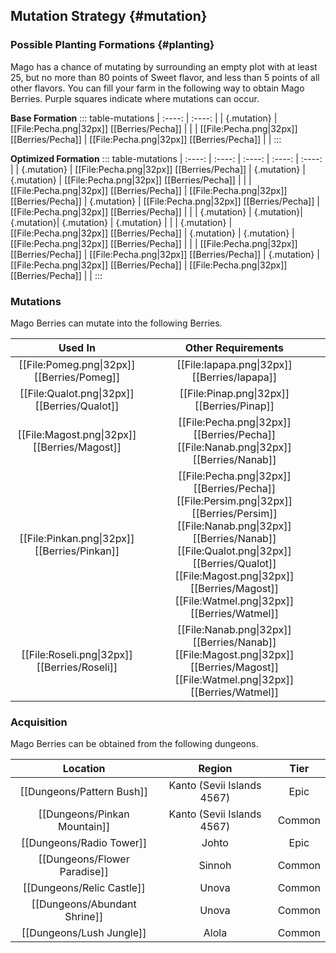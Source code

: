 ## Mutation Strategy {#mutation}

### Possible Planting Formations {#planting}

Mago has a chance of mutating by surrounding an empty plot with at least 25, but no more than 80 points of Sweet flavor, and less than 5 points of all other flavors. You can fill your farm in the following way to obtain Mago Berries. Purple squares indicate where mutations can occur.

**Base Formation**
::: table-mutations
| :----: | :----: |
| {.mutation} | [[File:Pecha.png\|32px]] [[Berries/Pecha]] | |
| [[File:Pecha.png\|32px]] [[Berries/Pecha]] | [[File:Pecha.png\|32px]] [[Berries/Pecha]] | |
:::

**Optimized Formation**
::: table-mutations
| :----: | :----: | :----: | :----: | :----: |
| {.mutation} | [[File:Pecha.png\|32px]] [[Berries/Pecha]] | {.mutation} | {.mutation} | [[File:Pecha.png\|32px]] [[Berries/Pecha]] | |
| [[File:Pecha.png\|32px]] [[Berries/Pecha]] | [[File:Pecha.png\|32px]] [[Berries/Pecha]] | {.mutation} | [[File:Pecha.png\|32px]] [[Berries/Pecha]] | [[File:Pecha.png\|32px]] [[Berries/Pecha]] | |
| {.mutation} | {.mutation}| {.mutation}| {.mutation} | {.mutation} | |
| {.mutation} | [[File:Pecha.png\|32px]] [[Berries/Pecha]] | {.mutation} | {.mutation} | [[File:Pecha.png\|32px]] [[Berries/Pecha]] | |
| [[File:Pecha.png\|32px]] [[Berries/Pecha]] | [[File:Pecha.png\|32px]] [[Berries/Pecha]] | {.mutation} | [[File:Pecha.png\|32px]] [[Berries/Pecha]] | [[File:Pecha.png\|32px]] [[Berries/Pecha]] | |
:::

### Mutations
Mago Berries can mutate into the following Berries.

| Used In                                       | Other Requirements |
| :---:                                         | :---: |
| [[File:Pomeg.png\|32px]] [[Berries/Pomeg]]    | [[File:Iapapa.png\|32px]] [[Berries/Iapapa]] |
| [[File:Qualot.png\|32px]] [[Berries/Qualot]]  | [[File:Pinap.png\|32px]] [[Berries/Pinap]] |
| [[File:Magost.png\|32px]] [[Berries/Magost]]  | [[File:Pecha.png\|32px]] [[Berries/Pecha]] [[File:Nanab.png\|32px]] [[Berries/Nanab]] |
| [[File:Pinkan.png\|32px]] [[Berries/Pinkan]]  | [[File:Pecha.png\|32px]] [[Berries/Pecha]] [[File:Persim.png\|32px]] [[Berries/Persim]] [[File:Nanab.png\|32px]] [[Berries/Nanab]] [[File:Qualot.png\|32px]] [[Berries/Qualot]] [[File:Magost.png\|32px]] [[Berries/Magost]] [[File:Watmel.png\|32px]] [[Berries/Watmel]] |
| [[File:Roseli.png\|32px]] [[Berries/Roseli]]  | [[File:Nanab.png\|32px]] [[Berries/Nanab]] [[File:Magost.png\|32px]] [[Berries/Magost]] [[File:Watmel.png\|32px]] [[Berries/Watmel]] |

### Acquisition
Mago Berries can be obtained from the following dungeons.

| Location	                        | Region | Tier	    |
| :---:                             | :---:     | :---:         |
| [[Dungeons/Pattern Bush]]	        | Kanto (Sevii Islands 4567) | Epic  	|
| [[Dungeons/Pinkan Mountain]]      | Kanto (Sevii Islands 4567) | Common	|
| [[Dungeons/Radio Tower]]	        | Johto | Epic  	|
| [[Dungeons/Flower Paradise]]      | Sinnoh | Common  	|
| [[Dungeons/Relic Castle]]         | Unova | Common	|
| [[Dungeons/Abundant Shrine]]      | Unova | Common    |
| [[Dungeons/Lush Jungle]]          | Alola | Common    |